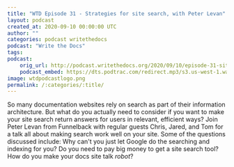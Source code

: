 ```yaml
---
title: "WTD Episode 31 - Strategies for site search, with Peter Levan"
layout: podcast
created_at: 2020-09-10 00:00:00 UTC
author: ""
categories: podcast writethedocs
podcast: "Write the Docs"
tags: 
podcast:
    orig_url: http://podcast.writethedocs.org/2020/09/10/episode-31-site-search/
    podcast_embed: https://dts.podtrac.com/redirect.mp3/s3.us-west-1.wasabisys.com/writethedocs-podcast/episode31_site_search.mp3
image: wtdpodcastlogo.png
permalink: /:categories/:title/
---
```

So many documentation websites rely on search as part of their information architecture. But what do you actually need to consider if you want to make your site search return answers for users in relevant, efficient ways? Join Peter Levan from Funnelback with regular guests Chris, Jared, and Tom for a talk all about making search work well on your site. Some of the questions discussed include: Why can't you just let Google do the searching and indexing for you? Do you need to pay big money to get a site search tool? How do you make your docs site talk _robot_?